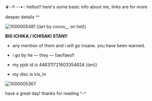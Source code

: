 ♛┈⛧┈┈•༶ hellos!! here's some basic info about me, links are for more deeper details ^^

![1000005481](https://github.com/user-attachments/assets/e3e5a541-8ba9-49ec-88b3-ab347989ee59)
((art by cocov__ on twt))

**BIG ICHIKA / ICHISAKI STAN!!**
- any mention of them and i will go insane. you have been warned.

- i go by he — they — fae/faes!!

- my pjsk id is 446311721603354624
  ((en))

- my disc is iris_ln


![1000005367](https://github.com/user-attachments/assets/e856f10d-4a2b-45a0-bdb9-c1e028caacfc)

 have a great day! thanks for reading ^-^
